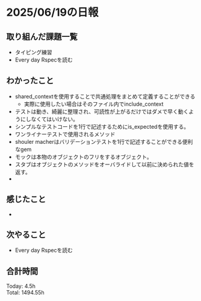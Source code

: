 # 2025/06/19の日報
## 取り組んだ課題一覧
* タイピング練習
* Every day Rspecを読む
## わかったこと 
* shared_contextを使用することで共通処理をまとめて定義することができる
  * 実際に使用したい場合はそのファイル内でinclude_context
*  テストは動き、綺麗に整理され、可読性が上がるだけではダメで早く動くようにしなくてはいけない。
*  シンプルなテストコードを1行で記述するためにis_expectedを使用する。
  * ワンライナーテストで使用されるメソッド
* shouler macherはバリデーションテストを1行で記述することができる便利なgem
* モックは本物のオブジェクトのフリをするオブジェクト。
* スタブはオブジェクトのメソッドをオーバライドして以前に決められた値を返す。
*  
## 感じたこと
* 
## 次やること
* Every day Rspecを読む
##  合計時間 
Today: 4.5h<br>
Total: 1494.55h
